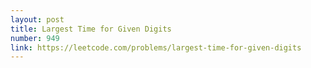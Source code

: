 ```yaml
---
layout: post
title: Largest Time for Given Digits
number: 949
link: https://leetcode.com/problems/largest-time-for-given-digits
---
```

